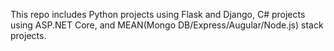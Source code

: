 This repo includes Python projects using Flask and Django,
C# projects using ASP.NET Core,
and MEAN(Mongo DB/Express/Augular/Node.js) stack projects.
